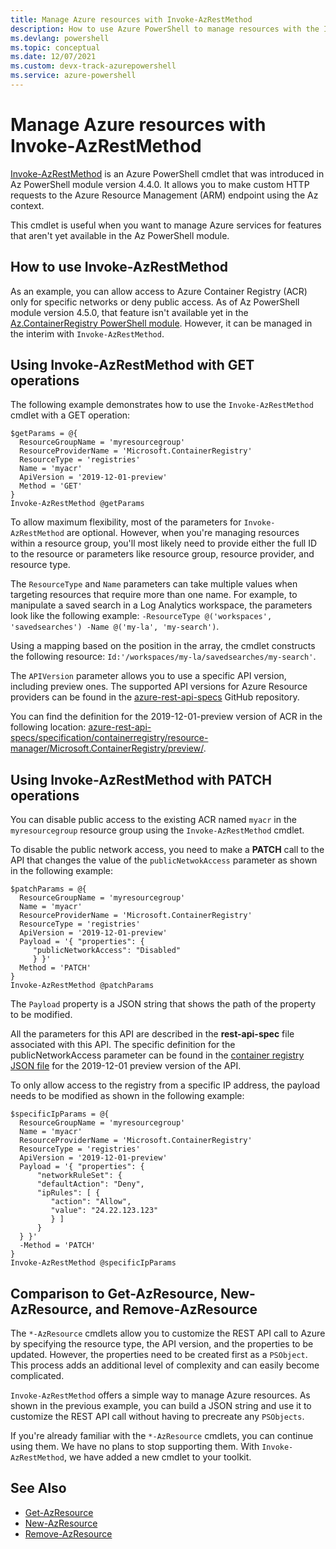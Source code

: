 ```yaml
---
title: Manage Azure resources with Invoke-AzRestMethod
description: How to use Azure PowerShell to manage resources with the Invoke-AzRestMethod cmdlet.
ms.devlang: powershell
ms.topic: conceptual
ms.date: 12/07/2021
ms.custom: devx-track-azurepowershell
ms.service: azure-powershell
---
```


# Manage Azure resources with Invoke-AzRestMethod

[Invoke-AzRestMethod](/powershell/module/az.accounts/invoke-azrestmethod) is an Azure PowerShell
cmdlet that was introduced in Az PowerShell module version 4.4.0. It allows you to make custom HTTP
requests to the Azure Resource Management (ARM) endpoint using the Az context.

This cmdlet is useful when you want to manage Azure services for features that aren't yet available
in the Az PowerShell module.

## How to use Invoke-AzRestMethod

As an example, you can allow access to Azure Container Registry (ACR) only for specific networks or
deny public access. As of Az PowerShell module version 4.5.0, that feature isn't available yet in
the [Az.ContainerRegistry PowerShell module](/powershell/module/Az.ContainerRegistry/). However, it
can be managed in the interim with `Invoke-AzRestMethod`.

## Using Invoke-AzRestMethod with GET operations

The following example demonstrates how to use the `Invoke-AzRestMethod` cmdlet with a GET operation:

```azurepowershell-interactive
$getParams = @{
  ResourceGroupName = 'myresourcegroup'
  ResourceProviderName = 'Microsoft.ContainerRegistry'
  ResourceType = 'registries'
  Name = 'myacr'
  ApiVersion = '2019-12-01-preview'
  Method = 'GET'
}
Invoke-AzRestMethod @getParams
```

To allow maximum flexibility, most of the parameters for `Invoke-AzRestMethod` are optional.
However, when you're managing resources within a resource group, you'll most likely need to provide
either the full ID to the resource or parameters like resource group, resource provider, and
resource type.

The `ResourceType` and `Name` parameters can take multiple values when targeting resources that
require more than one name. For example, to manipulate a saved search in a Log Analytics workspace,
the parameters look like the following example:
`-ResourceType @('workspaces', 'savedsearches') -Name @('my-la', 'my-search')`.

Using a mapping based on the position in the array, the cmdlet constructs the following resource:
`Id:'/workspaces/my-la/savedsearches/my-search'`.

The `APIVersion` parameter allows you to use a specific API version, including preview ones. The
supported API versions for Azure Resource providers can be found in the
[azure-rest-api-specs](https://github.com/Azure/azure-rest-api-specs) GitHub repository.

You can find the definition for the 2019-12-01-preview version of ACR in the following location:
[azure-rest-api-specs/specification/containerregistry/resource-manager/Microsoft.ContainerRegistry/preview/](https://github.com/Azure/azure-rest-api-specs/tree/master/specification/containerregistry/resource-manager/Microsoft.ContainerRegistry/preview).

## Using Invoke-AzRestMethod with PATCH operations

You can disable public access to the existing ACR named `myacr` in the `myresourcegroup` resource
group using the `Invoke-AzRestMethod` cmdlet.

To disable the public network access, you need to make a **PATCH** call to the API that changes the
value of the `publicNetwokAccess` parameter as shown in the following example:

```azurepowershell-interactive
$patchParams = @{
  ResourceGroupName = 'myresourcegroup'
  Name = 'myacr'
  ResourceProviderName = 'Microsoft.ContainerRegistry'
  ResourceType = 'registries'
  ApiVersion = '2019-12-01-preview'
  Payload = '{ "properties": {
     "publicNetworkAccess": "Disabled"
     } }'
  Method = 'PATCH'
}
Invoke-AzRestMethod @patchParams
```

The `Payload` property is a JSON string that shows the path of the property to be modified.

All the parameters for this API are described in the **rest-api-spec** file associated with this API.
The specific definition for the publicNetworkAccess parameter can be found in the
[container registry JSON file](https://github.com/Azure/azure-rest-api-specs/blob/2a9da9a79d0a7b74089567ec4f0289f3e0f31bec/specification/containerregistry/resource-manager/Microsoft.ContainerRegistry/preview/2019-12-01-preview/containerregistry.json)
for the 2019-12-01 preview version of the API.

To only allow access to the registry from a specific IP address, the payload needs to be modified as
shown in the following example:

```azurepowershell-interactive
$specificIpParams = @{
  ResourceGroupName = 'myresourcegroup'
  Name = 'myacr'
  ResourceProviderName = 'Microsoft.ContainerRegistry'
  ResourceType = 'registries'
  ApiVersion = '2019-12-01-preview'
  Payload = '{ "properties": {
      "networkRuleSet": {
      "defaultAction": "Deny",
      "ipRules": [ {
         "action": "Allow",
         "value": "24.22.123.123"
         } ]
      }
  } }'
  -Method = 'PATCH'
}
Invoke-AzRestMethod @specificIpParams
```

## Comparison to Get-AzResource, New-AzResource, and Remove-AzResource

The `*-AzResource` cmdlets allow you to customize the REST API call to Azure by specifying the
resource type, the API version, and the properties to be updated. However, the properties need to be
created first as a `PSObject`. This process adds an additional level of complexity and can easily
become complicated.

`Invoke-AzRestMethod` offers a simple way to manage Azure resources. As shown in the previous
example, you can build a JSON string and use it to customize the REST API call without having to
precreate any `PSObjects`.

If you're already familiar with the `*-AzResource` cmdlets, you can continue using them. We have no
plans to stop supporting them. With `Invoke-AzRestMethod`, we have added a new cmdlet to your toolkit.

## See Also

* [Get-AzResource](/powershell/module/az.resources/get-azresource)
* [New-AzResource](/powershell/module/az.resources/new-azresource)
* [Remove-AzResource](/powershell/module/az.resources/remove-azresource)
